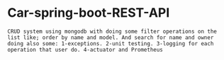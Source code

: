 # Car-spring-boot-REST-API
	CRUD system using mongodb with doing some filter operations on the list like; order by name and model. And search for name and owner doing also some: 1-exceptions. 2-unit testing. 3-logging for each operation that user do. 4-actuator and Prometheus
